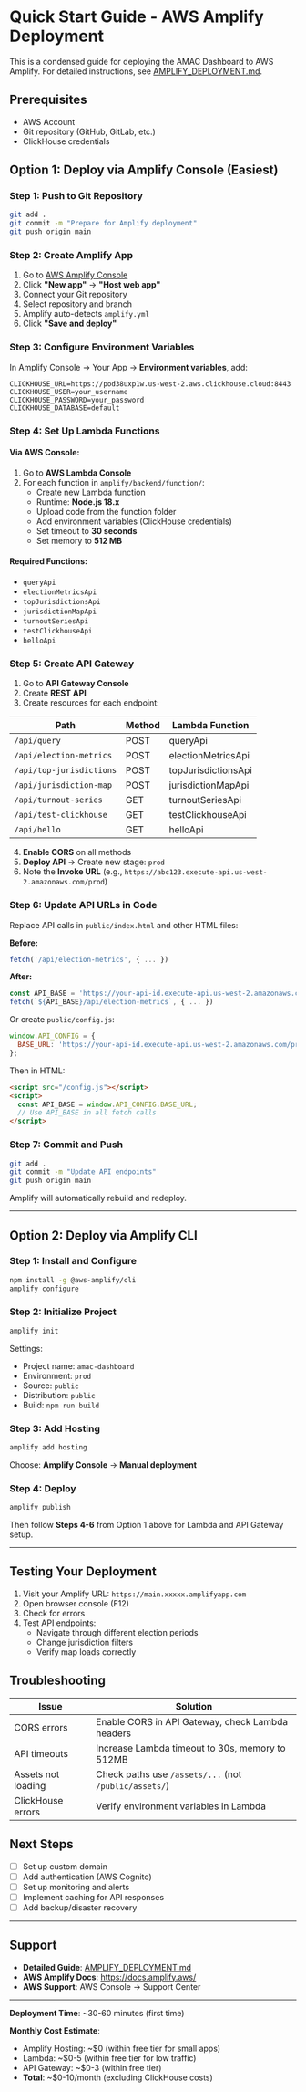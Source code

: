 # Quick Start Guide - AWS Amplify Deployment

This is a condensed guide for deploying the AMAC Dashboard to AWS Amplify. For detailed instructions, see [AMPLIFY_DEPLOYMENT.md](./AMPLIFY_DEPLOYMENT.md).

## Prerequisites

- AWS Account
- Git repository (GitHub, GitLab, etc.)
- ClickHouse credentials

## Option 1: Deploy via Amplify Console (Easiest)

### Step 1: Push to Git Repository

```bash
git add .
git commit -m "Prepare for Amplify deployment"
git push origin main
```

### Step 2: Create Amplify App

1. Go to [AWS Amplify Console](https://console.aws.amazon.com/amplify/)
2. Click **"New app"** → **"Host web app"**
3. Connect your Git repository
4. Select repository and branch
5. Amplify auto-detects `amplify.yml`
6. Click **"Save and deploy"**

### Step 3: Configure Environment Variables

In Amplify Console → Your App → **Environment variables**, add:

```
CLICKHOUSE_URL=https://pod38uxp1w.us-west-2.aws.clickhouse.cloud:8443
CLICKHOUSE_USER=your_username
CLICKHOUSE_PASSWORD=your_password
CLICKHOUSE_DATABASE=default
```

### Step 4: Set Up Lambda Functions

#### Via AWS Console:

1. Go to **AWS Lambda Console**
2. For each function in `amplify/backend/function/`:
   - Create new Lambda function
   - Runtime: **Node.js 18.x**
   - Upload code from the function folder
   - Add environment variables (ClickHouse credentials)
   - Set timeout to **30 seconds**
   - Set memory to **512 MB**

#### Required Functions:
- `queryApi`
- `electionMetricsApi`
- `topJurisdictionsApi`
- `jurisdictionMapApi`
- `turnoutSeriesApi`
- `testClickhouseApi`
- `helloApi`

### Step 5: Create API Gateway

1. Go to **API Gateway Console**
2. Create **REST API**
3. Create resources for each endpoint:

| Path | Method | Lambda Function |
|------|--------|----------------|
| `/api/query` | POST | queryApi |
| `/api/election-metrics` | POST | electionMetricsApi |
| `/api/top-jurisdictions` | POST | topJurisdictionsApi |
| `/api/jurisdiction-map` | POST | jurisdictionMapApi |
| `/api/turnout-series` | GET | turnoutSeriesApi |
| `/api/test-clickhouse` | GET | testClickhouseApi |
| `/api/hello` | GET | helloApi |

4. **Enable CORS** on all methods
5. **Deploy API** → Create new stage: `prod`
6. Note the **Invoke URL** (e.g., `https://abc123.execute-api.us-west-2.amazonaws.com/prod`)

### Step 6: Update API URLs in Code

Replace API calls in `public/index.html` and other HTML files:

**Before:**
```javascript
fetch('/api/election-metrics', { ... })
```

**After:**
```javascript
const API_BASE = 'https://your-api-id.execute-api.us-west-2.amazonaws.com/prod';
fetch(`${API_BASE}/api/election-metrics`, { ... })
```

Or create `public/config.js`:

```javascript
window.API_CONFIG = {
  BASE_URL: 'https://your-api-id.execute-api.us-west-2.amazonaws.com/prod'
};
```

Then in HTML:
```html
<script src="/config.js"></script>
<script>
  const API_BASE = window.API_CONFIG.BASE_URL;
  // Use API_BASE in all fetch calls
</script>
```

### Step 7: Commit and Push

```bash
git add .
git commit -m "Update API endpoints"
git push origin main
```

Amplify will automatically rebuild and redeploy.

---

## Option 2: Deploy via Amplify CLI

### Step 1: Install and Configure

```bash
npm install -g @aws-amplify/cli
amplify configure
```

### Step 2: Initialize Project

```bash
amplify init
```

Settings:
- Project name: `amac-dashboard`
- Environment: `prod`
- Source: `public`
- Distribution: `public`
- Build: `npm run build`

### Step 3: Add Hosting

```bash
amplify add hosting
```

Choose: **Amplify Console** → **Manual deployment**

### Step 4: Deploy

```bash
amplify publish
```

Then follow **Steps 4-6** from Option 1 above for Lambda and API Gateway setup.

---

## Testing Your Deployment

1. Visit your Amplify URL: `https://main.xxxxx.amplifyapp.com`
2. Open browser console (F12)
3. Check for errors
4. Test API endpoints:
   - Navigate through different election periods
   - Change jurisdiction filters
   - Verify map loads correctly

## Troubleshooting

| Issue | Solution |
|-------|----------|
| CORS errors | Enable CORS in API Gateway, check Lambda headers |
| API timeouts | Increase Lambda timeout to 30s, memory to 512MB |
| Assets not loading | Check paths use `/assets/...` (not `/public/assets/`) |
| ClickHouse errors | Verify environment variables in Lambda |

## Next Steps

- [ ] Set up custom domain
- [ ] Add authentication (AWS Cognito)
- [ ] Set up monitoring and alerts
- [ ] Implement caching for API responses
- [ ] Add backup/disaster recovery

---

## Support

- **Detailed Guide**: [AMPLIFY_DEPLOYMENT.md](./AMPLIFY_DEPLOYMENT.md)
- **AWS Amplify Docs**: https://docs.amplify.aws/
- **AWS Support**: AWS Console → Support Center

---

**Deployment Time**: ~30-60 minutes (first time)

**Monthly Cost Estimate**: 
- Amplify Hosting: ~$0 (within free tier for small apps)
- Lambda: ~$0-5 (within free tier for low traffic)
- API Gateway: ~$0-3 (within free tier)
- **Total**: ~$0-10/month (excluding ClickHouse costs)


